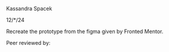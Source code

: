 Kassandra Spacek

12/*/24

Recreate the prototype from the figma given by Fronted Mentor.

Peer reviewed by: